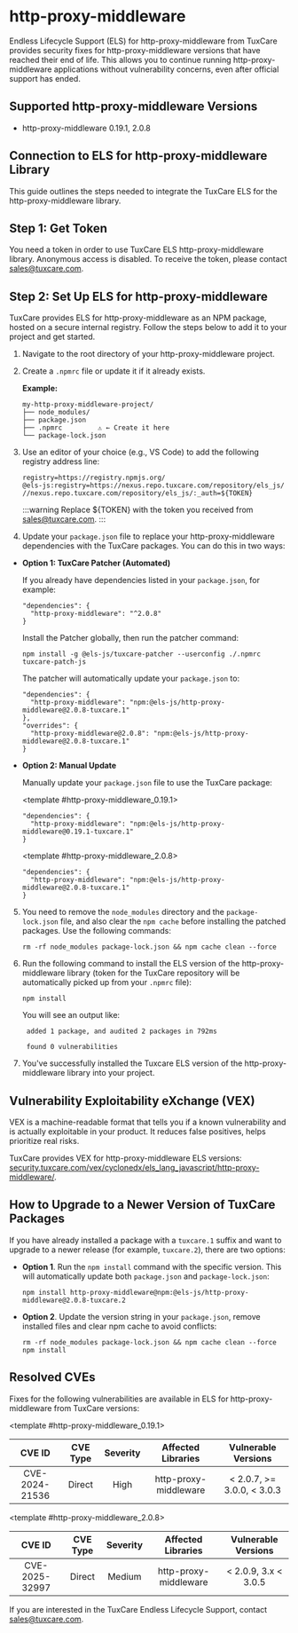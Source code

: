 # http-proxy-middleware

Endless Lifecycle Support (ELS) for http-proxy-middleware from TuxCare provides security fixes for http-proxy-middleware versions that have reached their end of life. This allows you to continue running http-proxy-middleware applications without vulnerability concerns, even after official support has ended.

## Supported http-proxy-middleware Versions

* http-proxy-middleware 0.19.1, 2.0.8

## Connection to ELS for http-proxy-middleware Library

This guide outlines the steps needed to integrate the TuxCare ELS for the http-proxy-middleware library.

## Step 1: Get Token

You need a token in order to use TuxCare ELS http-proxy-middleware library. Anonymous access is disabled. To receive the token, please contact [sales@tuxcare.com](mailto:sales@tuxcare.com).

## Step 2: Set Up ELS for http-proxy-middleware

TuxCare provides ELS for http-proxy-middleware as an NPM package, hosted on a secure internal registry. Follow the steps below to add it to your project and get started.

1. Navigate to the root directory of your http-proxy-middleware project.
2. Create a `.npmrc` file or update it if it already exists.

   **Example:**

   ```text
   my-http-proxy-middleware-project/
   ├── node_modules/
   ├── package.json
   ├── .npmrc         ⚠️ ← Create it here
   └── package-lock.json
   ```

3. Use an editor of your choice (e.g., VS Code) to add the following registry address line:

   <CodeWithCopy>

   ```text
   registry=https://registry.npmjs.org/
   @els-js:registry=https://nexus.repo.tuxcare.com/repository/els_js/
   //nexus.repo.tuxcare.com/repository/els_js/:_auth=${TOKEN}
   ```

   </CodeWithCopy>

   :::warning
   Replace ${TOKEN} with the token you received from [sales@tuxcare.com](mailto:sales@tuxcare.com).
   :::

4. Update your `package.json` file to replace your http-proxy-middleware dependencies with the TuxCare packages. You can do this in two ways:

  * **Option 1: TuxCare Patcher (Automated)**

    If you already have dependencies listed in your `package.json`, for example:

    ```text
    "dependencies": {
      "http-proxy-middleware": "^2.0.8"
    }
    ```

    Install the Patcher globally, then run the patcher command:

    <CodeWithCopy>

    ```text
    npm install -g @els-js/tuxcare-patcher --userconfig ./.npmrc
    tuxcare-patch-js
    ```

    </CodeWithCopy>

    The patcher will automatically update your `package.json` to:

    ```text
    "dependencies": {
      "http-proxy-middleware": "npm:@els-js/http-proxy-middleware@2.0.8-tuxcare.1"
    },
    "overrides": {
      "http-proxy-middleware@2.0.8": "npm:@els-js/http-proxy-middleware@2.0.8-tuxcare.1"
    }
    ```
    
  * **Option 2: Manual Update**

     Manually update your `package.json` file to use the TuxCare package:

    <TableTabs label="Choose http-proxy-middleware version: " >

     <template #http-proxy-middleware_0.19.1>

     <CodeWithCopy>

     ```text
     "dependencies": {
       "http-proxy-middleware": "npm:@els-js/http-proxy-middleware@0.19.1-tuxcare.1"
     }
     ```

     </CodeWithCopy>

     </template>

     <template #http-proxy-middleware_2.0.8>

     <CodeWithCopy>

     ```text
     "dependencies": {
       "http-proxy-middleware": "npm:@els-js/http-proxy-middleware@2.0.8-tuxcare.1"
     }
     ```

     </CodeWithCopy>

     </template>

    </TableTabs>

5. You need to remove the `node_modules` directory and the `package-lock.json` file, and also clear the `npm cache` before installing the patched packages. Use the following commands:
   
   <CodeWithCopy>

   ```text
   rm -rf node_modules package-lock.json && npm cache clean --force
   ```

   </CodeWithCopy>

6. Run the following command to install the ELS version of the http-proxy-middleware library (token for the TuxCare repository will be automatically picked up from your `.npmrc` file):

   <CodeWithCopy>

   ```text
   npm install
   ```

   </CodeWithCopy>

   You will see an output like:

   ```text
    added 1 package, and audited 2 packages in 792ms
    
    found 0 vulnerabilities
   ```

7. You've successfully installed the Tuxcare ELS version of the http-proxy-middleware library into your project.

## Vulnerability Exploitability eXchange (VEX) 

VEX is a machine-readable format that tells you if a known vulnerability and is actually exploitable in your product. It reduces false positives, helps prioritize real risks.

TuxCare provides VEX for http-proxy-middleware ELS versions: [security.tuxcare.com/vex/cyclonedx/els_lang_javascript/http-proxy-middleware/](https://security.tuxcare.com/vex/cyclonedx/els_lang_javascript/http-proxy-middleware/).

## How to Upgrade to a Newer Version of TuxCare Packages

If you have already installed a package with a `tuxcare.1` suffix and want to upgrade to a newer release (for example, `tuxcare.2`), there are two options:

* **Option 1**. Run the `npm install` command with the specific version. This will automatically update both `package.json` and `package-lock.json`:

  <CodeWithCopy>

  ```text
  npm install http-proxy-middleware@npm:@els-js/http-proxy-middleware@2.0.8-tuxcare.2
  ```

  </CodeWithCopy>

* **Option 2**. Update the version string in your `package.json`, remove installed files and clear npm cache to avoid conflicts:

  <CodeWithCopy>

  ```text
  rm -rf node_modules package-lock.json && npm cache clean --force
  npm install
  ```

  </CodeWithCopy>

## Resolved CVEs

Fixes for the following vulnerabilities are available in ELS for http-proxy-middleware from TuxCare versions:

<TableTabs label="Choose http-proxy-middleware version: " >

<template #http-proxy-middleware_0.19.1>

| CVE ID         | CVE Type | Severity | Affected Libraries | Vulnerable Versions |
| :------------: | :------: |:--------:|:------------------:| :----------------: |
| CVE-2024-21536 | Direct   | High     | http-proxy-middleware | < 2.0.7, >= 3.0.0, < 3.0.3 |

  </template>

<template #http-proxy-middleware_2.0.8>

| CVE ID         | CVE Type | Severity | Affected Libraries | Vulnerable Versions |
| :------------: | :------: |:--------:|:------------------:| :----------------: |
| CVE-2025-32997 | Direct   | Medium   | http-proxy-middleware | < 2.0.9, 3.x < 3.0.5 |

  </template>

</TableTabs>

If you are interested in the TuxCare Endless Lifecycle Support, contact [sales@tuxcare.com](mailto:sales@tuxcare.com).
